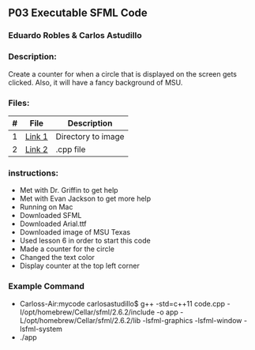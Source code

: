 ## P03 Executable SFML Code
### Eduardo Robles & Carlos Astudillo
### Description:

Create a counter for when a circle that is displayed on the screen gets clicked. Also, it will have a fancy background of MSU.
 
### Files:

|  #  |  File  |  Description  |
| :---: | ---------------- | -------------------------------------------------- |
|  1  |  [Link 1](https://github.com/EduardoMSU/OOP-2143/blob/main/Assignments/08-P02B/knucklebones)  |  Directory to image  |
|  2  |  [Link 2](https://github.com/EduardoMSU/OOP-2143/blob/main/Assignments/08-P02B/knucklebones)  |  .cpp file  |

### instructions:
- Met with Dr. Griffin to get help
- Met with Evan Jackson to get more help
- Running on Mac
- Downloaded SFML
- Downloaded Arial.ttf
- Downloaded image of MSU Texas
- Used lesson 6 in order to start this code
- Made a counter for the circle
- Changed the text color
- Display counter at the top left corner

### Example Command
  - Carloss-Air:mycode carlosastudillo$ g++ -std=c++11 code.cpp -I/opt/homebrew/Cellar/sfml/2.6.2/include -o app -L/opt/homebrew/Cellar/sfml/2.6.2/lib -lsfml-graphics -lsfml-window -lsfml-system
  - ./app  
